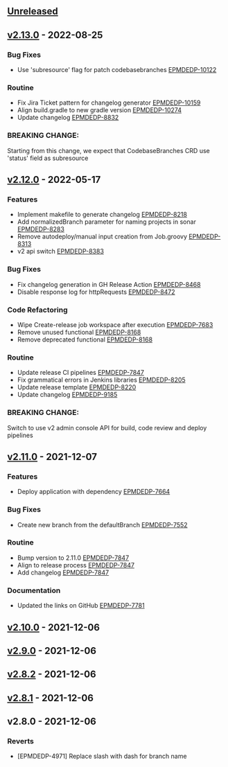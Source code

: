 <a name="unreleased"></a>
## [Unreleased]


<a name="v2.13.0"></a>
## [v2.13.0] - 2022-08-25
### Bug Fixes

- Use 'subresource' flag for patch codebasebranches [EPMDEDP-10122](https://jiraeu.epam.com/browse/EPMDEDP-10122)

### Routine

- Fix Jira Ticket pattern for changelog generator [EPMDEDP-10159](https://jiraeu.epam.com/browse/EPMDEDP-10159)
- Align build.gradle to new gradle version [EPMDEDP-10274](https://jiraeu.epam.com/browse/EPMDEDP-10274)
- Update changelog [EPMDEDP-8832](https://jiraeu.epam.com/browse/EPMDEDP-8832)

### BREAKING CHANGE:


Starting from this change, we expect that CodebaseBranches CRD use 'status' field as subresource


<a name="v2.12.0"></a>
## [v2.12.0] - 2022-05-17
### Features

- Implement makefile to generate changelog [EPMDEDP-8218](https://jiraeu.epam.com/browse/EPMDEDP-8218)
- Add normalizedBranch parameter for naming projects in sonar [EPMDEDP-8283](https://jiraeu.epam.com/browse/EPMDEDP-8283)
- Remove autodeploy/manual input creation from Job.groovy [EPMDEDP-8313](https://jiraeu.epam.com/browse/EPMDEDP-8313)
- v2 api switch [EPMDEDP-8383](https://jiraeu.epam.com/browse/EPMDEDP-8383)

### Bug Fixes

- Fix changelog generation in GH Release Action [EPMDEDP-8468](https://jiraeu.epam.com/browse/EPMDEDP-8468)
- Disable response log for httpRequests [EPMDEDP-8472](https://jiraeu.epam.com/browse/EPMDEDP-8472)

### Code Refactoring

- Wipe Create-release job workspace after execution [EPMDEDP-7683](https://jiraeu.epam.com/browse/EPMDEDP-7683)
- Remove unused functional [EPMDEDP-8168](https://jiraeu.epam.com/browse/EPMDEDP-8168)
- Remove deprecated functional [EPMDEDP-8168](https://jiraeu.epam.com/browse/EPMDEDP-8168)

### Routine

- Update release CI pipelines [EPMDEDP-7847](https://jiraeu.epam.com/browse/EPMDEDP-7847)
- Fix grammatical errors in Jenkins libraries [EPMDEDP-8205](https://jiraeu.epam.com/browse/EPMDEDP-8205)
- Update release template [EPMDEDP-8220](https://jiraeu.epam.com/browse/EPMDEDP-8220)
- Update changelog [EPMDEDP-9185](https://jiraeu.epam.com/browse/EPMDEDP-9185)

### BREAKING CHANGE:


Switch to use v2 admin console API for build, code review and deploy pipelines


<a name="v2.11.0"></a>
## [v2.11.0] - 2021-12-07
### Features

- Deploy application with dependency [EPMDEDP-7664](https://jiraeu.epam.com/browse/EPMDEDP-7664)

### Bug Fixes

- Create new branch from the defaultBranch [EPMDEDP-7552](https://jiraeu.epam.com/browse/EPMDEDP-7552)

### Routine

- Bump version to 2.11.0 [EPMDEDP-7847](https://jiraeu.epam.com/browse/EPMDEDP-7847)
- Align to release process [EPMDEDP-7847](https://jiraeu.epam.com/browse/EPMDEDP-7847)
- Add changelog [EPMDEDP-7847](https://jiraeu.epam.com/browse/EPMDEDP-7847)

### Documentation

- Updated the links on GitHub [EPMDEDP-7781](https://jiraeu.epam.com/browse/EPMDEDP-7781)


<a name="v2.10.0"></a>
## [v2.10.0] - 2021-12-06

<a name="v2.9.0"></a>
## [v2.9.0] - 2021-12-06

<a name="v2.8.2"></a>
## [v2.8.2] - 2021-12-06

<a name="v2.8.1"></a>
## [v2.8.1] - 2021-12-06

<a name="v2.8.0"></a>
## v2.8.0 - 2021-12-06
### Reverts

- [EPMDEDP-4971] Replace slash with dash for branch name


[Unreleased]: https://github.com/epam/edp-library-pipelines/compare/v2.13.0...HEAD
[v2.13.0]: https://github.com/epam/edp-library-pipelines/compare/v2.12.0...v2.13.0
[v2.12.0]: https://github.com/epam/edp-library-pipelines/compare/v2.11.0...v2.12.0
[v2.11.0]: https://github.com/epam/edp-library-pipelines/compare/v2.10.0...v2.11.0
[v2.10.0]: https://github.com/epam/edp-library-pipelines/compare/v2.9.0...v2.10.0
[v2.9.0]: https://github.com/epam/edp-library-pipelines/compare/v2.8.2...v2.9.0
[v2.8.2]: https://github.com/epam/edp-library-pipelines/compare/v2.8.1...v2.8.2
[v2.8.1]: https://github.com/epam/edp-library-pipelines/compare/v2.8.0...v2.8.1
